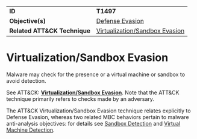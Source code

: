 |||
|---------|------------------------|
|**ID**|**T1497**|
|**Objective(s)**| [Defense Evasion](../defense-evasion)|
|**Related ATT&CK Technique**|[Virtualization/Sandbox Evasion](https://attack.mitre.org/techniques/T1497)|


Virtualization/Sandbox Evasion
==============================
Malware may check for the presence or a virtual machine or sandbox to avoid detection. 

See ATT&CK: [**Virtualization/Sandbox Evasion**](https://attack.mitre.org/techniques/T1497). Note that the ATT&CK technique primarily refers to checks made by an adversary.

The ATT&CK Virtualization/Sandbox Evasion technique relates explicitly to Defense Evasion, whereas two related MBC behaviors pertain to malware anti-analysis objectives: for details see [Sandbox Detection](../anti-behavioral-analysis/detect-sandbox.md) and [Virtual Machine Detection](../anti-behavioral-analysis/detect-vm.md).
